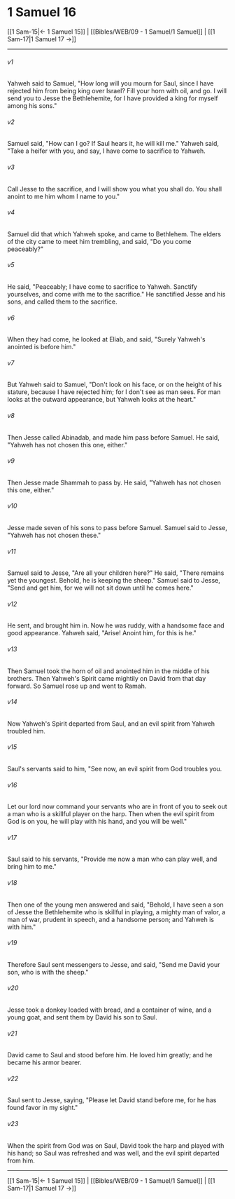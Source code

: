 # 1 Samuel 16

[[1 Sam-15|← 1 Samuel 15]] | [[Bibles/WEB/09 - 1 Samuel/1 Samuel]] | [[1 Sam-17|1 Samuel 17 →]]
***



###### v1 
Yahweh said to Samuel, "How long will you mourn for Saul, since I have rejected him from being king over Israel? Fill your horn with oil, and go. I will send you to Jesse the Bethlehemite, for I have provided a king for myself among his sons." 

###### v2 
Samuel said, "How can I go? If Saul hears it, he will kill me." Yahweh said, "Take a heifer with you, and say, I have come to sacrifice to Yahweh. 

###### v3 
Call Jesse to the sacrifice, and I will show you what you shall do. You shall anoint to me him whom I name to you." 

###### v4 
Samuel did that which Yahweh spoke, and came to Bethlehem. The elders of the city came to meet him trembling, and said, "Do you come peaceably?" 

###### v5 
He said, "Peaceably; I have come to sacrifice to Yahweh. Sanctify yourselves, and come with me to the sacrifice." He sanctified Jesse and his sons, and called them to the sacrifice. 

###### v6 
When they had come, he looked at Eliab, and said, "Surely Yahweh's anointed is before him." 

###### v7 
But Yahweh said to Samuel, "Don't look on his face, or on the height of his stature, because I have rejected him; for I don't see as man sees. For man looks at the outward appearance, but Yahweh looks at the heart." 

###### v8 
Then Jesse called Abinadab, and made him pass before Samuel. He said, "Yahweh has not chosen this one, either." 

###### v9 
Then Jesse made Shammah to pass by. He said, "Yahweh has not chosen this one, either." 

###### v10 
Jesse made seven of his sons to pass before Samuel. Samuel said to Jesse, "Yahweh has not chosen these." 

###### v11 
Samuel said to Jesse, "Are all your children here?" He said, "There remains yet the youngest. Behold, he is keeping the sheep." Samuel said to Jesse, "Send and get him, for we will not sit down until he comes here." 

###### v12 
He sent, and brought him in. Now he was ruddy, with a handsome face and good appearance. Yahweh said, "Arise! Anoint him, for this is he." 

###### v13 
Then Samuel took the horn of oil and anointed him in the middle of his brothers. Then Yahweh's Spirit came mightily on David from that day forward. So Samuel rose up and went to Ramah. 

###### v14 
Now Yahweh's Spirit departed from Saul, and an evil spirit from Yahweh troubled him. 

###### v15 
Saul's servants said to him, "See now, an evil spirit from God troubles you. 

###### v16 
Let our lord now command your servants who are in front of you to seek out a man who is a skillful player on the harp. Then when the evil spirit from God is on you, he will play with his hand, and you will be well." 

###### v17 
Saul said to his servants, "Provide me now a man who can play well, and bring him to me." 

###### v18 
Then one of the young men answered and said, "Behold, I have seen a son of Jesse the Bethlehemite who is skillful in playing, a mighty man of valor, a man of war, prudent in speech, and a handsome person; and Yahweh is with him." 

###### v19 
Therefore Saul sent messengers to Jesse, and said, "Send me David your son, who is with the sheep." 

###### v20 
Jesse took a donkey loaded with bread, and a container of wine, and a young goat, and sent them by David his son to Saul. 

###### v21 
David came to Saul and stood before him. He loved him greatly; and he became his armor bearer. 

###### v22 
Saul sent to Jesse, saying, "Please let David stand before me, for he has found favor in my sight." 

###### v23 
When the spirit from God was on Saul, David took the harp and played with his hand; so Saul was refreshed and was well, and the evil spirit departed from him.

***
[[1 Sam-15|← 1 Samuel 15]] | [[Bibles/WEB/09 - 1 Samuel/1 Samuel]] | [[1 Sam-17|1 Samuel 17 →]]

